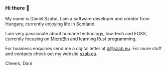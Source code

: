 ### Hi there 👋

My name is Dániel Szabó, I am a software developer and creator from Hungary, currently enjoying life in Scotland.

I am very passionate about humane technology, low-tech and FOSS, currently focusing on [MicroBin](https://github.com/szabodanika/microbin) and learning Rust programming.

For business enquiries send me a digital letter at d@szab.eu. For more stuff and contacts check out my website [szab.eu](https://szab.eu).

Cheers,
Dani
